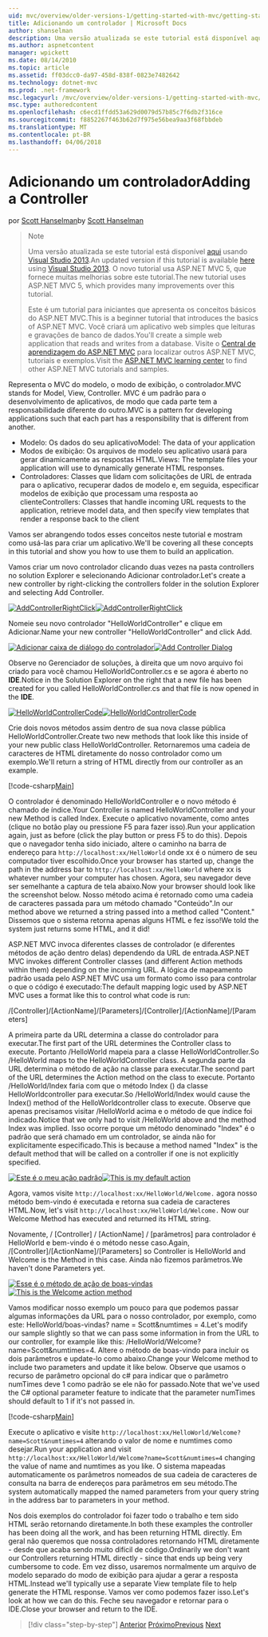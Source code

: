 ```yaml
---
uid: mvc/overview/older-versions-1/getting-started-with-mvc/getting-started-with-mvc-part2
title: Adicionando um controlador | Microsoft Docs
author: shanselman
description: Uma versão atualizada se este tutorial está disponível aqui usando o Visual Studio 2013. O novo tutorial usa o ASP.NET MVC 5, que fornece muitas melhorias em t...
ms.author: aspnetcontent
manager: wpickett
ms.date: 08/14/2010
ms.topic: article
ms.assetid: ff03dcc0-da97-458d-838f-0823e7482642
ms.technology: dotnet-mvc
ms.prod: .net-framework
msc.legacyurl: /mvc/overview/older-versions-1/getting-started-with-mvc/getting-started-with-mvc-part2
msc.type: authoredcontent
ms.openlocfilehash: c6ecd1ffdd53a629d0079d57b85c7f6db2f316ce
ms.sourcegitcommit: f8852267f463b62d7f975e56bea9aa3f68fbbdeb
ms.translationtype: MT
ms.contentlocale: pt-BR
ms.lasthandoff: 04/06/2018
---
```

<a name="adding-a-controller"></a><span data-ttu-id="f5df7-104">Adicionando um controlador</span><span class="sxs-lookup"><span data-stu-id="f5df7-104">Adding a Controller</span></span>
====================
<span data-ttu-id="f5df7-105">por [Scott Hanselman](https://github.com/shanselman)</span><span class="sxs-lookup"><span data-stu-id="f5df7-105">by [Scott Hanselman](https://github.com/shanselman)</span></span>

> > [!NOTE]
> > <span data-ttu-id="f5df7-106">Uma versão atualizada se este tutorial está disponível [aqui](../../getting-started/introduction/getting-started.md) usando [Visual Studio 2013](https://www.microsoft.com/visualstudio/eng/2013-downloads).</span><span class="sxs-lookup"><span data-stu-id="f5df7-106">An updated version if this tutorial is available [here](../../getting-started/introduction/getting-started.md) using [Visual Studio 2013](https://www.microsoft.com/visualstudio/eng/2013-downloads).</span></span> <span data-ttu-id="f5df7-107">O novo tutorial usa ASP.NET MVC 5, que fornece muitas melhorias sobre este tutorial.</span><span class="sxs-lookup"><span data-stu-id="f5df7-107">The new tutorial uses ASP.NET MVC 5, which provides many improvements over this tutorial.</span></span>
> 
> 
> <span data-ttu-id="f5df7-108">Este é um tutorial para iniciantes que apresenta os conceitos básicos do ASP.NET MVC.</span><span class="sxs-lookup"><span data-stu-id="f5df7-108">This is a beginner tutorial that introduces the basics of ASP.NET MVC.</span></span> <span data-ttu-id="f5df7-109">Você criará um aplicativo web simples que leituras e gravações de banco de dados.</span><span class="sxs-lookup"><span data-stu-id="f5df7-109">You'll create a simple web application that reads and writes from a database.</span></span> <span data-ttu-id="f5df7-110">Visite o [Central de aprendizagem do ASP.NET MVC](../../../index.md) para localizar outros ASP.NET MVC, tutoriais e exemplos.</span><span class="sxs-lookup"><span data-stu-id="f5df7-110">Visit the [ASP.NET MVC learning center](../../../index.md) to find other ASP.NET MVC tutorials and samples.</span></span>


<span data-ttu-id="f5df7-111">Representa o MVC do modelo, o modo de exibição, o controlador.</span><span class="sxs-lookup"><span data-stu-id="f5df7-111">MVC stands for Model, View, Controller.</span></span> <span data-ttu-id="f5df7-112">MVC é um padrão para o desenvolvimento de aplicativos, de modo que cada parte tem a responsabilidade diferente do outro.</span><span class="sxs-lookup"><span data-stu-id="f5df7-112">MVC is a pattern for developing applications such that each part has a responsibility that is different from another.</span></span>

- <span data-ttu-id="f5df7-113">Modelo: Os dados do seu aplicativo</span><span class="sxs-lookup"><span data-stu-id="f5df7-113">Model: The data of your application</span></span>
- <span data-ttu-id="f5df7-114">Modos de exibição: Os arquivos de modelo seu aplicativo usará para gerar dinamicamente as respostas HTML.</span><span class="sxs-lookup"><span data-stu-id="f5df7-114">Views: The template files your application will use to dynamically generate HTML responses.</span></span>
- <span data-ttu-id="f5df7-115">Controladores: Classes que lidam com solicitações de URL de entrada para o aplicativo, recuperar dados de modelo e, em seguida, especificar modelos de exibição que processam uma resposta ao cliente</span><span class="sxs-lookup"><span data-stu-id="f5df7-115">Controllers: Classes that handle incoming URL requests to the application, retrieve model data, and then specify view templates that render a response back to the client</span></span>

<span data-ttu-id="f5df7-116">Vamos ser abrangendo todos esses conceitos neste tutorial e mostram como usá-las para criar um aplicativo.</span><span class="sxs-lookup"><span data-stu-id="f5df7-116">We'll be covering all these concepts in this tutorial and show you how to use them to build an application.</span></span>

<span data-ttu-id="f5df7-117">Vamos criar um novo controlador clicando duas vezes na pasta controllers no solution Explorer e selecionando Adicionar controlador.</span><span class="sxs-lookup"><span data-stu-id="f5df7-117">Let's create a new controller by right-clicking the controllers folder in the solution Explorer and selecting Add Controller.</span></span>

<span data-ttu-id="f5df7-118">[![AddControllerRightClick](getting-started-with-mvc-part2/_static/image2.png)](getting-started-with-mvc-part2/_static/image1.png)</span><span class="sxs-lookup"><span data-stu-id="f5df7-118">[![AddControllerRightClick](getting-started-with-mvc-part2/_static/image2.png)](getting-started-with-mvc-part2/_static/image1.png)</span></span>

<span data-ttu-id="f5df7-119">Nomeie seu novo controlador "HelloWorldController" e clique em Adicionar.</span><span class="sxs-lookup"><span data-stu-id="f5df7-119">Name your new controller "HelloWorldController" and click Add.</span></span>

<span data-ttu-id="f5df7-120">[![Adicionar caixa de diálogo do controlador](getting-started-with-mvc-part2/_static/image4.png)](getting-started-with-mvc-part2/_static/image3.png)</span><span class="sxs-lookup"><span data-stu-id="f5df7-120">[![Add Controller Dialog](getting-started-with-mvc-part2/_static/image4.png)](getting-started-with-mvc-part2/_static/image3.png)</span></span>

<span data-ttu-id="f5df7-121">Observe no Gerenciador de soluções, à direita que um novo arquivo foi criado para você chamou HelloWorldController.cs e se agora é aberto no **IDE**.</span><span class="sxs-lookup"><span data-stu-id="f5df7-121">Notice in the Solution Explorer on the right that a new file has been created for you called HelloWorldController.cs and that file is now opened in the **IDE**.</span></span>

<span data-ttu-id="f5df7-122">[![HelloWorldControllerCode](getting-started-with-mvc-part2/_static/image6.png)](getting-started-with-mvc-part2/_static/image5.png)</span><span class="sxs-lookup"><span data-stu-id="f5df7-122">[![HelloWorldControllerCode](getting-started-with-mvc-part2/_static/image6.png)](getting-started-with-mvc-part2/_static/image5.png)</span></span>

<span data-ttu-id="f5df7-123">Crie dois novos métodos assim dentro de sua nova classe pública HelloWorldController.</span><span class="sxs-lookup"><span data-stu-id="f5df7-123">Create two new methods that look like this inside of your new public class HelloWorldController.</span></span> <span data-ttu-id="f5df7-124">Retornaremos uma cadeia de caracteres de HTML diretamente do nosso controlador como um exemplo.</span><span class="sxs-lookup"><span data-stu-id="f5df7-124">We'll return a string of HTML directly from our controller as an example.</span></span>

[!code-csharp[Main](getting-started-with-mvc-part2/samples/sample1.cs)]

<span data-ttu-id="f5df7-125">O controlador é denominado HelloWorldController e o novo método é chamado de índice.</span><span class="sxs-lookup"><span data-stu-id="f5df7-125">Your Controller is named HelloWorldController and your new Method is called Index.</span></span> <span data-ttu-id="f5df7-126">Execute o aplicativo novamente, como antes (clique no botão play ou pressione F5 para fazer isso).</span><span class="sxs-lookup"><span data-stu-id="f5df7-126">Run your application again, just as before (click the play button or press F5 to do this).</span></span> <span data-ttu-id="f5df7-127">Depois que o navegador tenha sido iniciado, altere o caminho na barra de endereço para `http://localhost:xx/HelloWorld` onde xx é o número de seu computador tiver escolhido.</span><span class="sxs-lookup"><span data-stu-id="f5df7-127">Once your browser has started up, change the path in the address bar to `http://localhost:xx/HelloWorld` where xx is whatever number your computer has chosen.</span></span> <span data-ttu-id="f5df7-128">Agora, seu navegador deve ser semelhante a captura de tela abaixo.</span><span class="sxs-lookup"><span data-stu-id="f5df7-128">Now your browser should look like the screenshot below.</span></span> <span data-ttu-id="f5df7-129">Nosso método acima é retornado como uma cadeia de caracteres passada para um método chamado "Conteúdo".</span><span class="sxs-lookup"><span data-stu-id="f5df7-129">In our method above we returned a string passed into a method called "Content."</span></span> <span data-ttu-id="f5df7-130">Dissemos que o sistema retorna apenas alguns HTML e fez isso!</span><span class="sxs-lookup"><span data-stu-id="f5df7-130">We told the system just returns some HTML, and it did!</span></span>

<span data-ttu-id="f5df7-131">ASP.NET MVC invoca diferentes classes de controlador (e diferentes métodos de ação dentro delas) dependendo da URL de entrada.</span><span class="sxs-lookup"><span data-stu-id="f5df7-131">ASP.NET MVC invokes different Controller classes (and different Action methods within them) depending on the incoming URL.</span></span> <span data-ttu-id="f5df7-132">A lógica de mapeamento padrão usada pelo ASP.NET MVC usa um formato como isso para controlar o que o código é executado:</span><span class="sxs-lookup"><span data-stu-id="f5df7-132">The default mapping logic used by ASP.NET MVC uses a format like this to control what code is run:</span></span>

<span data-ttu-id="f5df7-133">/[Controller]/[ActionName]/[Parameters]</span><span class="sxs-lookup"><span data-stu-id="f5df7-133">/[Controller]/[ActionName]/[Parameters]</span></span>

<span data-ttu-id="f5df7-134">A primeira parte da URL determina a classe do controlador para executar.</span><span class="sxs-lookup"><span data-stu-id="f5df7-134">The first part of the URL determines the Controller class to execute.</span></span> <span data-ttu-id="f5df7-135">Portanto /HelloWorld mapeia para a classe HelloWorldController.</span><span class="sxs-lookup"><span data-stu-id="f5df7-135">So /HelloWorld maps to the HelloWorldController class.</span></span> <span data-ttu-id="f5df7-136">A segunda parte da URL determina o método de ação na classe para executar.</span><span class="sxs-lookup"><span data-stu-id="f5df7-136">The second part of the URL determines the Action method on the class to execute.</span></span> <span data-ttu-id="f5df7-137">Portanto /HelloWorld/Index faria com que o método Index () da classe HelloWorldcontroller para executar.</span><span class="sxs-lookup"><span data-stu-id="f5df7-137">So /HelloWorld/Index would cause the Index() method of the HelloWorldcontroller class to execute.</span></span> <span data-ttu-id="f5df7-138">Observe que apenas precisamos visitar /HelloWorld acima e o método de que índice foi indicado.</span><span class="sxs-lookup"><span data-stu-id="f5df7-138">Notice that we only had to visit /HelloWorld above and the method Index was implied.</span></span> <span data-ttu-id="f5df7-139">Isso ocorre porque um método denominado "Index" é o padrão que será chamado em um controlador, se ainda não for explicitamente especificado.</span><span class="sxs-lookup"><span data-stu-id="f5df7-139">This is because a method named "Index" is the default method that will be called on a controller if one is not explicitly specified.</span></span>

<span data-ttu-id="f5df7-140">[![Este é o meu ação padrão](getting-started-with-mvc-part2/_static/image8.png)](getting-started-with-mvc-part2/_static/image7.png)</span><span class="sxs-lookup"><span data-stu-id="f5df7-140">[![This is my default action](getting-started-with-mvc-part2/_static/image8.png)](getting-started-with-mvc-part2/_static/image7.png)</span></span>

<span data-ttu-id="f5df7-141">Agora, vamos visite `http://localhost:xx/HelloWorld/Welcome.` agora nosso método bem-vindo é executada e retorna sua cadeia de caracteres HTML.</span><span class="sxs-lookup"><span data-stu-id="f5df7-141">Now, let's visit `http://localhost:xx/HelloWorld/Welcome.` Now our Welcome Method has executed and returned its HTML string.</span></span>

<span data-ttu-id="f5df7-142">Novamente, / [Controller] / [ActionName] / [parâmetros] para controlador é HelloWorld e bem-vindo é o método nesse caso.</span><span class="sxs-lookup"><span data-stu-id="f5df7-142">Again, /[Controller]/[ActionName]/[Parameters] so Controller is HelloWorld and Welcome is the Method in this case.</span></span> <span data-ttu-id="f5df7-143">Ainda não fizemos parâmetros.</span><span class="sxs-lookup"><span data-stu-id="f5df7-143">We haven't done Parameters yet.</span></span>

<span data-ttu-id="f5df7-144">[![Esse é o método de ação de boas-vindas](getting-started-with-mvc-part2/_static/image10.png)](getting-started-with-mvc-part2/_static/image9.png)</span><span class="sxs-lookup"><span data-stu-id="f5df7-144">[![This is the Welcome action method](getting-started-with-mvc-part2/_static/image10.png)](getting-started-with-mvc-part2/_static/image9.png)</span></span>

<span data-ttu-id="f5df7-145">Vamos modificar nosso exemplo um pouco para que podemos passar algumas informações da URL para o nosso controlador, por exemplo, como este: HelloWorld/boas-vindas? name = Scott&amp;numtimes = 4.</span><span class="sxs-lookup"><span data-stu-id="f5df7-145">Let's modify our sample slightly so that we can pass some information in from the URL to our controller, for example like this: /HelloWorld/Welcome?name=Scott&amp;numtimes=4.</span></span> <span data-ttu-id="f5df7-146">Altere o método de boas-vindo para incluir os dois parâmetros e update-lo como abaixo.</span><span class="sxs-lookup"><span data-stu-id="f5df7-146">Change your Welcome method to include two parameters and update it like below.</span></span> <span data-ttu-id="f5df7-147">Observe que usamos o recurso de parâmetro opcional do c# para indicar que o parâmetro numTimes deve 1 como padrão se ele não for passado.</span><span class="sxs-lookup"><span data-stu-id="f5df7-147">Note that we've used the C# optional parameter feature to indicate that the parameter numTimes should default to 1 if it's not passed in.</span></span>

[!code-csharp[Main](getting-started-with-mvc-part2/samples/sample2.cs)]

<span data-ttu-id="f5df7-148">Execute o aplicativo e visite `http://localhost:xx/HelloWorld/Welcome?name=Scott&numtimes=4` alterando o valor de nome e numtimes como desejar.</span><span class="sxs-lookup"><span data-stu-id="f5df7-148">Run your application and visit `http://localhost:xx/HelloWorld/Welcome?name=Scott&numtimes=4` changing the value of name and numtimes as you like.</span></span> <span data-ttu-id="f5df7-149">O sistema mapeadas automaticamente os parâmetros nomeados de sua cadeia de caracteres de consulta na barra de endereços para parâmetros em seu método.</span><span class="sxs-lookup"><span data-stu-id="f5df7-149">The system automatically mapped the named parameters from your query string in the address bar to parameters in your method.</span></span>

<span data-ttu-id="f5df7-150">Nos dois exemplos do controlador foi fazer todo o trabalho e tem sido HTML serão retornando diretamente.</span><span class="sxs-lookup"><span data-stu-id="f5df7-150">In both these examples the controller has been doing all the work, and has been returning HTML directly.</span></span> <span data-ttu-id="f5df7-151">Em geral não queremos que nossa controladores retornando HTML diretamente - desde que acaba sendo muito difícil de código.</span><span class="sxs-lookup"><span data-stu-id="f5df7-151">Ordinarily we don't want our Controllers returning HTML directly - since that ends up being very cumbersome to code.</span></span> <span data-ttu-id="f5df7-152">Em vez disso, usaremos normalmente um arquivo de modelo separado do modo de exibição para ajudar a gerar a resposta HTML.</span><span class="sxs-lookup"><span data-stu-id="f5df7-152">Instead we'll typically use a separate View template file to help generate the HTML response.</span></span> <span data-ttu-id="f5df7-153">Vamos ver como podemos fazer isso.</span><span class="sxs-lookup"><span data-stu-id="f5df7-153">Let's look at how we can do this.</span></span> <span data-ttu-id="f5df7-154">Feche seu navegador e retornar para o IDE.</span><span class="sxs-lookup"><span data-stu-id="f5df7-154">Close your browser and return to the IDE.</span></span>

> [!div class="step-by-step"]
> <span data-ttu-id="f5df7-155">[Anterior](getting-started-with-mvc-part1.md)
> [Próximo](getting-started-with-mvc-part3.md)</span><span class="sxs-lookup"><span data-stu-id="f5df7-155">[Previous](getting-started-with-mvc-part1.md)
[Next](getting-started-with-mvc-part3.md)</span></span>

